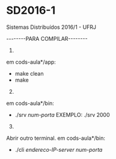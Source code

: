 # SD2016-1
Sistemas Distribuídos 2016/1 - UFRJ

--------PARA COMPILAR--------


1)
em cods-aula*/app:
- make clean
- make

2)
em cods-aula*/bin:
- ./srv *num-porta*     EXEMPLO: ./srv 2000

3)
Abrir outro terminal.
em cods-aula*/bin:
- ./cli *endereco-IP-server* *num-porta* 
